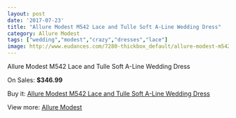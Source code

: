 ```yaml
---
layout: post
date: '2017-07-23'
title: "Allure Modest M542 Lace and Tulle Soft A-Line Wedding Dress"
category: Allure Modest
tags: ["wedding","modest","crazy","dresses","lace"]
image: http://www.eudances.com/7280-thickbox_default/allure-modest-m542-lace-and-tulle-soft-a-line-wedding-dress.jpg
---
```

Allure Modest M542 Lace and Tulle Soft A-Line Wedding Dress

On Sales: **$346.99**
<a href="https://www.eudances.com/en/allure-modest/2622-allure-modest-m542-lace-and-tulle-soft-a-line-wedding-dress.html"><amp-img layout="responsive" width="600" height="600" src="//www.eudances.com/7280-thickbox_default/allure-modest-m542-lace-and-tulle-soft-a-line-wedding-dress.jpg" alt="Allure Modest M542 Lace and Tulle Soft A-Line Wedding Dress 0" /></a>
<a href="https://www.eudances.com/en/allure-modest/2622-allure-modest-m542-lace-and-tulle-soft-a-line-wedding-dress.html"><amp-img layout="responsive" width="600" height="600" src="//www.eudances.com/7282-thickbox_default/allure-modest-m542-lace-and-tulle-soft-a-line-wedding-dress.jpg" alt="Allure Modest M542 Lace and Tulle Soft A-Line Wedding Dress 1" /></a>
<a href="https://www.eudances.com/en/allure-modest/2622-allure-modest-m542-lace-and-tulle-soft-a-line-wedding-dress.html"><amp-img layout="responsive" width="600" height="600" src="//www.eudances.com/7281-thickbox_default/allure-modest-m542-lace-and-tulle-soft-a-line-wedding-dress.jpg" alt="Allure Modest M542 Lace and Tulle Soft A-Line Wedding Dress 2" /></a>

Buy it: [Allure Modest M542 Lace and Tulle Soft A-Line Wedding Dress](https://www.eudances.com/en/allure-modest/2622-allure-modest-m542-lace-and-tulle-soft-a-line-wedding-dress.html "Allure Modest M542 Lace and Tulle Soft A-Line Wedding Dress")

View more: [Allure Modest](https://www.eudances.com/en/38-allure-modest "Allure Modest")